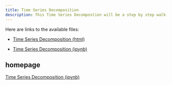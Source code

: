 ```yaml
---
title: Time Series Decomposition
description: This Time Series Decompostion will be a step by step walk-through.
---
```

Here are links to the available files:

- [Time Series Decomposition (html)](TimeSeriesDecomposition.html)

- [Time Series Decomposition (ipynb)](TimeSeriesDecomposition1.ipynb)

homepage
- 
[Time Series Decomposition (ipynb)](TimeSeries/)

